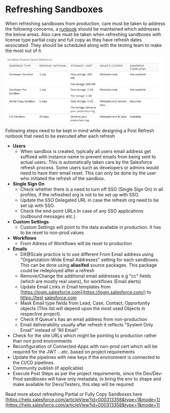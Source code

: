 # Refreshing Sandboxes

When refreshing sandboxes from production, care must be taken to address the following concerns, a [runbook](../scm/tracking-manual-steps.md) should be maintained which addresses the below areas. Also care must be taken when refreshing sandboxes with license type partial copy and full copy as they have refresh dates associated. They should be scheduled along with the testing team to make the most out of it.

![Sandbox Refresh Interval](../.gitbook/assets/image%20%2850%29.png)

Following steps need to be kept in mind while designing a Post Refresh runbook that need to be executed after each refresh

* **Users** 
  * When sandbox is created, typically all users email address get suffixed with instance name to prevent emails from being sent to actual users. This is automatically taken care by the Salesforce refresh process. Some users such as developers or admins would need to have their email reset. This can only be done by the user who initiated the refresh of the sandbox.
* **Single Sign On**
  * Check whether there is a need to turn off  SSO \(Single Sign On\) in all profiles, if the refreshed org is not to be set up with SSO. 
  * Update the SSO Delegated URL in case the refresh org need to be set up with SSO.
  * Check the end-point URLs In case of any SSO applications \(outbound messages etc.\)
* **Custom Settings**
  * Custom Settings will point to the data available in production. It has to be reset to non-prod values
* **Workflows**
  * From Adress of Workflows will be reset to production
* **Emails**
  * DX@Scale practice is to use different From Email address using "Organization-Wide Email Addresses" setting for each sandboxes. This can be done using **aliasifed**  source packages. This package could be redeployed after a refresh
  * Remove/Change the additional email addresses e.g "cc" fields \(which are mostly real users\), for workflows \(Email alerts\)
  * Update Email Links in Email templates from [https://login.salesforce.com](https://login.salesforce.com/)  to [https://test](https://test/)  [salesforce.com](http://salesforce.com/) 
  * Mask Email type fields from Lead, Case, Contact, Opportunity objects \(This list will depend upon the most used Objects in respective project\).
  * Check If Queue's has an email address from non-production
  * Email deliverability usually after refresh it reflects “System Only Email” instead of “All Email”
* Check for the site URLs which might be pointing to production rather than non prod environments
* Reconfiguration of Connected-Apps with non-prod cert which will be required for the JWT …etc. based on project requirements
* Update the pipelines with new keys if the environment is connected to the CI/CD pipelines.
* Community publish \(if applicable\)
* Execute Post Steps as per the project requirements, since the Dev/Dev-Prod sandboxes will have only metadata, to bring the env to shape and make available for Devs/Testers, this step will be required

Read more about refreshing Partial or Fully Copy Sandboxes here [https://help.salesforce.com/articleView?id=000313358&type=1&mode=1](https://help.salesforce.com/articleView?id=000313358&type=1&mode=1)

